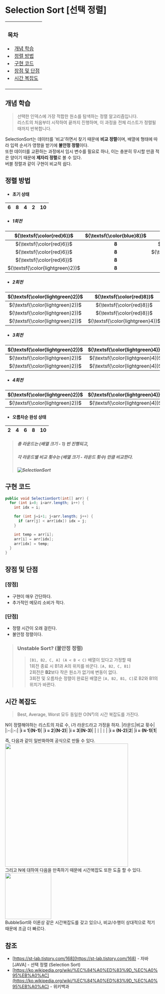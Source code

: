 Selection Sort [선택 정렬]
=======================
<table><tr><td>
  
### 목차
<li><a href='#개념-학습'>개념 학습</a></li>
<li><a href='#정렬-방법'>정렬 방법</a></li>
<li><a href='#구현-코드'>구현 코드</a></li>
<li><a href='#장점-및-단점'>장점 및 단점</a></li>
<li><a href='#시간-복잡도'>시간 복잡도</a></li><br>
</td></tr></table>

개념 학습
----------------
> 선택한 인덱스에 가장 적합한 원소를 탐색하는 정렬 알고리즘입니다.   
리스트의 처음부터 시작하여 끝까지 진행하며, 이 과정을 전체 리스트가 정렬될 때까지 반복합니다.

SelectionSort는 데이터를 '비교'하면서 찾기 때문에 **비교 정렬**이며, 배열에 형태에 따라 입력 순서가 영향을 받기에 **불안정 정렬**이다.   
또한 데이터를 교환하는 과정에서 임시 변수를 필요로 하나, 이는 충분히 무시할 만큼 적은 양이기 때문에 **제자리 정렬**로 볼 수 있다.   
버블 정렬과 같이 구현이 비교적 쉽다.

정렬 방법
----------------
- #### 초기 상태
|6|8|4|2|10|
|:-:|:-:|:-:|:-:|:-:|

- ##### 1회전
|${\textsf{\color{red}6}}$|${\textsf{\color{blue}8}}$|**4**|**2**|**10**|
|:-:|:-:|:-:|:-:|:-:|
|${\textsf{\color{red}6}}$|**8**|${\textsf{\color{blue}4}}$|**2**|**10**|
|${\textsf{\color{red}6}}$|**8**|${\textsf{\color{lightgreen}4}}$|${\textsf{\color{blue}2}}$|**10**|
|${\textsf{\color{red}6}}$|**8**|**4**|${\textsf{\color{lightgreen}2}}$|${\textsf{\color{blue}10}}$|
|${\textsf{\color{lightgreen}2}}$|**8**|**4**|**6**|**10**|

- ##### 2회전
|${\textsf{\color{lightgreen}2}}$|${\textsf{\color{red}8}}$|${\textsf{\color{blue}4}}$|**6**|**10**|
|:-:|:-:|:-:|:-:|:-:|
|${\textsf{\color{lightgreen}2}}$|${\textsf{\color{red}8}}$|${\textsf{\color{lightgreen}4}}$|${\textsf{\color{blue}6}}$|**10**|
|${\textsf{\color{lightgreen}2}}$|${\textsf{\color{red}8}}$|${\textsf{\color{lightgreen}4}}$|**6**|${\textsf{\color{blue}10}}$|
|${\textsf{\color{lightgreen}2}}$|${\textsf{\color{lightgreen}4}}$|**8**|**6**|**10**|

- ##### 3회전
|${\textsf{\color{lightgreen}2}}$|${\textsf{\color{lightgreen}4}}$|${\textsf{\color{red}8}}$|${\textsf{\color{blue}6}}$|**10**|
|:-:|:-:|:-:|:-:|:-:|
|${\textsf{\color{lightgreen}2}}$|${\textsf{\color{lightgreen}4}}$|${\textsf{\color{red}8}}$|${\textsf{\color{lightgreen}6}}$|${\textsf{\color{blue}10}}$|
|${\textsf{\color{lightgreen}2}}$|${\textsf{\color{lightgreen}4}}$|${\textsf{\color{lightgreen}6}}$|**8**|**10**|

- ##### 4회전
|${\textsf{\color{lightgreen}2}}$|${\textsf{\color{lightgreen}4}}$|${\textsf{\color{lightgreen}6}}$|${\textsf{\color{red}8}}$|${\textsf{\color{blue}10}}$|
|:-:|:-:|:-:|:-:|:-:|
|${\textsf{\color{lightgreen}2}}$|${\textsf{\color{lightgreen}4}}$|${\textsf{\color{lightgreen}6}}$|${\textsf{\color{lightgreen}8}}$|${\textsf{\color{lightgreen}10}}$|

- #### 오름차순 완성 상태
|2|4|6|8|10|
|:-:|:-:|:-:|:-:|:-:|

>##### 총 라운드는 (배열 크기 - 1) 번 진행되고,   
>##### 각 라운드별 비교 횟수는 (배열 크기 - 라운드 횟수) 만큼 비교한다.   
>##### ![SelectionSort](https://upload.wikimedia.org/wikipedia/commons/b/b0/Selection_sort_animation.gif)   

구현 코드
----------------
```java
public void SelectionSort(int[] arr) {
  for (int i=0; i<arr.length; i++) {
    int idx = i;

    for (int j=i+1; j<arr.length; j++) {
      if (arr[j] < arr[idx]) idx = j;
    }

    int temp = arr[i];
    arr[i] = arr[idx];
    arr[idx] = temp;
  }
}
```
장점 및 단점
----------------
### [장점]
- 구현이 매우 간단하다.
- 추가적인 메모리 소비가 적다.
### [단점]
- 정렬 시간이 오래 걸린다.
- 불안정 정렬이다.

> ### Unstable Sort? (불안정 정렬)
>> ``[B1, B2, C, A] (A < B < C)`` 배열이 있다고 가정할 때   
1회전 종료 시 B1과 A의 위치를 바꾼다. ``[A, B2, C, B1]``   
2회전은 **B2**보다 작은 원소가 없기에 변동이 없다.   
3회전 및 오름차순 정렬이 완료된 배열은 ``[A, B2, B1, C]``로 B2와 B1의 위치가 바뀐다.

시간 복잡도
----------------
> Best, Average, Worst 모두 동일한 O(N²)의 시간 복잡도를 가진다.

N이 정렬해야하는 리스트의 자료 수, i가 라운드라고 가정을 하자.
|라운드|비교 횟수|
|:-:|:-:|
|**i = 1**|**(N-1)**|
|**i = 2**|**(N-2)**|
|**i = 3**|**(N-3)**|
|**⋮**|**⋮**|
|**i = (N-2)**|**2**|
|**i = (N-1)**|**1**|

즉, 다음과 같이 일반화하여 공식으로 만들 수 있다.   
<img src='https://img1.daumcdn.net/thumb/R1280x0/?scode=mtistory2&fname=https%3A%2F%2Fblog.kakaocdn.net%2Fdn%2FcaPQ6R%2FbtqT7WpmfYi%2FFcUPJByWgOZe8ANHFKSe40%2Fimg.png' width='400'>   
그리고 N에 대하여 다음을 만족하기 때문에 시간복잡도 또한 도출 할 수 있다.   
<img src='https://img1.daumcdn.net/thumb/R1280x0/?scode=mtistory2&fname=https%3A%2F%2Fblog.kakaocdn.net%2Fdn%2FSkRlG%2FbtqT17EhBud%2FT7Dxz78bEkqUWMpZRoEwn1%2Fimg.png' width='150'>   
BubbleSort와 이론상 같은 시간복잡도를 갖고 있으나, 비교/수행이 상대적으로 적기 때문에 조금 더 빠르다.   

참조
----------------
- [https://st-lab.tistory.com/168](https://st-lab.tistory.com/168) - 자바 [JAVA] - 선택 정렬 (Selection Sort)
- [https://ko.wikipedia.org/wiki/%EC%84%A0%ED%83%9D_%EC%A0%95%EB%A0%AC](https://ko.wikipedia.org/wiki/%EC%84%A0%ED%83%9D_%EC%A0%95%EB%A0%AC) - 위키백과
